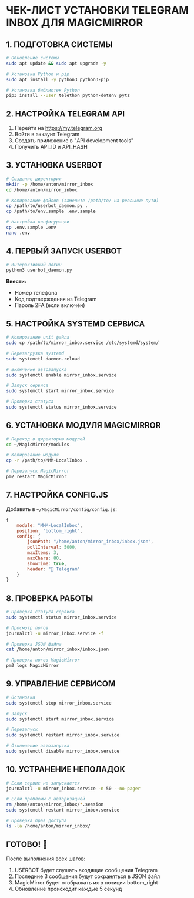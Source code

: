 # ЧЕК-ЛИСТ УСТАНОВКИ TELEGRAM INBOX ДЛЯ MAGICMIRROR

## 1. ПОДГОТОВКА СИСТЕМЫ

```bash
# Обновление системы
sudo apt update && sudo apt upgrade -y

# Установка Python и pip
sudo apt install -y python3 python3-pip

# Установка библиотек Python
pip3 install --user telethon python-dotenv pytz
```

## 2. НАСТРОЙКА TELEGRAM API

1. Перейти на https://my.telegram.org
2. Войти в аккаунт Telegram
3. Создать приложение в "API development tools"
4. Получить API_ID и API_HASH

## 3. УСТАНОВКА USERBOT

```bash
# Создание директории
mkdir -p /home/anton/mirror_inbox
cd /home/anton/mirror_inbox

# Копирование файлов (замените /path/to/ на реальные пути)
cp /path/to/userbot_daemon.py .
cp /path/to/env.sample .env.sample

# Настройка конфигурации
cp .env.sample .env
nano .env
```

## 4. ПЕРВЫЙ ЗАПУСК USERBOT

```bash
# Интерактивный логин
python3 userbot_daemon.py
```

**Ввести:**
- Номер телефона
- Код подтверждения из Telegram
- Пароль 2FA (если включён)

## 5. НАСТРОЙКА SYSTEMD СЕРВИСА

```bash
# Копирование unit файла
sudo cp /path/to/mirror_inbox.service /etc/systemd/system/

# Перезагрузка systemd
sudo systemctl daemon-reload

# Включение автозапуска
sudo systemctl enable mirror_inbox.service

# Запуск сервиса
sudo systemctl start mirror_inbox.service

# Проверка статуса
sudo systemctl status mirror_inbox.service
```

## 6. УСТАНОВКА МОДУЛЯ MAGICMIRROR

```bash
# Переход в директорию модулей
cd ~/MagicMirror/modules

# Копирование модуля
cp -r /path/to/MMM-LocalInbox .

# Перезапуск MagicMirror
pm2 restart MagicMirror
```

## 7. НАСТРОЙКА CONFIG.JS

Добавить в `~/MagicMirror/config/config.js`:

```javascript
{
    module: "MMM-LocalInbox",
    position: "bottom_right",
    config: {
        jsonPath: "/home/anton/mirror_inbox/inbox.json",
        pollInterval: 5000,
        maxItems: 3,
        maxChars: 80,
        showTime: true,
        header: "📱 Telegram"
    }
}
```

## 8. ПРОВЕРКА РАБОТЫ

```bash
# Проверка статуса сервиса
sudo systemctl status mirror_inbox.service

# Просмотр логов
journalctl -u mirror_inbox.service -f

# Проверка JSON файла
cat /home/anton/mirror_inbox/inbox.json

# Проверка логов MagicMirror
pm2 logs MagicMirror
```

## 9. УПРАВЛЕНИЕ СЕРВИСОМ

```bash
# Остановка
sudo systemctl stop mirror_inbox.service

# Запуск
sudo systemctl start mirror_inbox.service

# Перезапуск
sudo systemctl restart mirror_inbox.service

# Отключение автозапуска
sudo systemctl disable mirror_inbox.service
```

## 10. УСТРАНЕНИЕ НЕПОЛАДОК

```bash
# Если сервис не запускается
journalctl -u mirror_inbox.service -n 50 --no-pager

# Если проблемы с авторизацией
rm /home/anton/mirror_inbox/*.session
sudo systemctl restart mirror_inbox.service

# Проверка прав доступа
ls -la /home/anton/mirror_inbox/
```

## ГОТОВО! 🎉

После выполнения всех шагов:
1. USERBOT будет слушать входящие сообщения Telegram
2. Последние 3 сообщения будут сохраняться в JSON файл
3. MagicMirror будет отображать их в позиции bottom_right
4. Обновление происходит каждые 5 секунд
